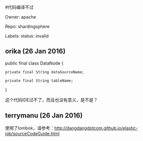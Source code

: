 #代码编译不过

Owner: apache

Repo: shardingsphere

Labels: status: invalid 

## orika (26 Jan 2016)

public final class DataNode {

```
private final String dataSourceName;

private final String tableName;
```

}

这个代码IDE过不了，而且也没有意义，是不是？


## terrymanu (26 Jan 2016)

使用了lombok，请参考：http://dangdangdotcom.github.io/elastic-job/sourceCodeGuide.html


